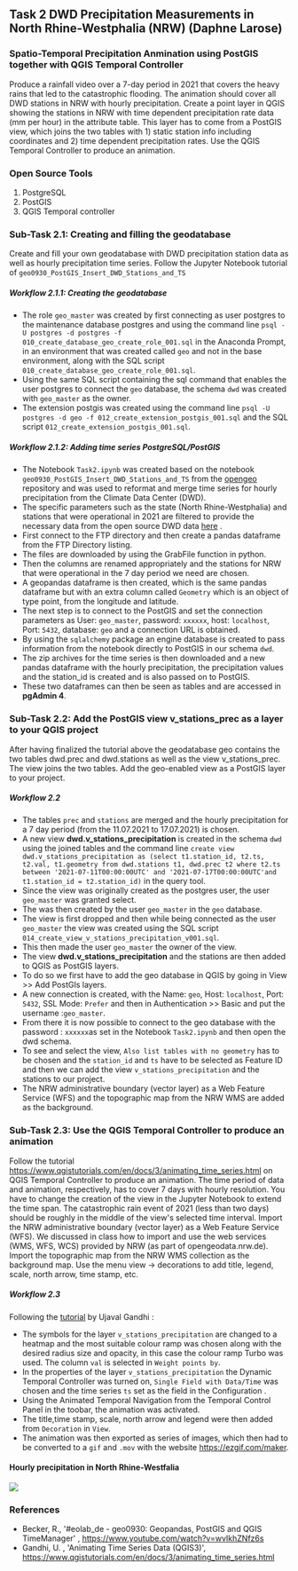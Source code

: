 ## Task 2 DWD Precipitation Measurements in North Rhine-Westphalia (NRW) (Daphne Larose)
### Spatio-Temporal Precipitation Anmination using PostGIS together with QGIS Temporal Controller

Produce a rainfall video over a 7-day period in 2021 that covers the heavy rains that led to the catastrophic flooding. The animation should cover all DWD stations in NRW with hourly precipitation. Create a point layer in QGIS showing the stations in NRW with time dependent precipitation rate data (mm per hour) in the attribute table. This layer has to come from a PostGIS view, which joins the two tables with 1) static station info including coordinates and 2) time dependent precipitation rates. Use the QGIS Temporal Controller to produce an animation.

### Open Source Tools
1. PostgreSQL
2. PostGIS
3. QGIS Temporal controller 

### Sub-Task 2.1: Creating and filling the geodatabase
Create and fill your own geodatabase with DWD precipitation station data as well as hourly precipitation time series. Follow the Jupyter Notebook tutorial of `geo0930_PostGIS_Insert_DWD_Stations_and_TS`

##### Workflow 2.1.1: Creating the geodatabase
- The role `geo_master` was created by first connecting as user postgres to the maintenance database postgres and using the command line `psql -U postgres -d postgres -f 010_create_database_geo_create_role_001.sql` in the Anaconda Prompt, in an environment that was created called `geo` and not in the base environment, along with the SQL script `010_create_database_geo_create_role_001.sql`. 
- Using the same SQL script containing the sql command that enables the user postgres to connect the `geo` database, the schema `dwd` was created with `geo_master` as the owner. 
- The extension postgis was created using the command line `psql -U postgres -d geo -f 012_create_extension_postgis_001.sql` and the SQL script `012_create_extension_postgis_001.sql`.

##### Workflow 2.1.2: Adding time series PostgreSQL/PostGIS

- The Notebook `Task2.ipynb` was created based on the notebook `geo0930_PostGIS_Insert_DWD_Stations_and_TS` from  the [opengeo](https://github.com/rolfbecker/opengeo) repository and was used to reformat and merge time series for hourly precipitation from the Climate Data Center (DWD). 
- The specific parameters such as the state (North Rhine-Westphalia) and stations that were operational in 2021 are filtered to provide the necessary data from the open source DWD data [here](https://opendata.dwd.de/climate_environment/CDC/) .
- First connect to the FTP directory and then create a pandas dataframe from the FTP Directory listing.
- The files are downloaded by using the GrabFile function in python.
- Then the columns are renamed appropriately and the stations for NRW that were operational in the 7 day period we need are chosen.
- A geopandas dataframe is then created, which is the same pandas dataframe but with an extra column called `Geometry` which is an object of type point, from the longitude and latitude.
- The next step is to connect to the PostGIS and set the connection parameters as User: `geo_master`, password: `xxxxxx`, host: `localhost`, Port: `5432`, database: `geo` and a connection URL is obtained.
- By using the `sqlalchemy` package an engine database is created to pass information from the notebook directly to PostGIS in our schema `dwd`. 
- The zip archives for the time series is then downloaded and a new pandas dataframe with the hourly precipitation, the precipitation values and the station_id is created and is also passed on to PostGIS.
- These two dataframes can then be seen as tables and are accessed in **pgAdmin 4**.


### Sub-Task 2.2: Add the PostGIS view v_stations_prec as a layer to your QGIS project
 After having finalized the tutorial above the geodatabase geo contains the two tables dwd.prec and dwd.stations as well as the view v_stations_prec. The view joins the two tables. Add the geo-enabled view as a PostGIS layer to your project.

##### Workflow 2.2
- The tables `prec` and `stations` are merged and the hourly precipitation for a 7 day period (from the 11.07.2021 to 17.07.2021) is chosen.
- A new view **dwd.v_stations_precipitation** is created in the schema `dwd` using the joined tables and the command line `create view dwd.v_stations_precipitation as (select t1.station_id, t2.ts, t2.val, t1.geometry from dwd.stations t1, dwd.prec t2 where t2.ts between '2021-07-11T00:00:00UTC' and '2021-07-17T00:00:00UTC'and t1.station_id = t2.station_id)` in the query tool.
- Since the view was originally created as the postgres user, the user `geo_master` was granted select. 
- The was then created by the user `geo_master` in the `geo` database.
- The view is first dropped and then while being connected as the user `geo_master` the view was created using the SQL script `014_create_view_v_stations_precipitation_v001.sql`.
- This then made the user `geo_master` the owner of the view.
- The view **dwd.v_stations_precipitation** and the stations are then added to QGIS as PostGIS layers.
- To do so we first have to add the geo database in QGIS by going in View >> Add PostGIs layers.
- A new connection is created, with the Name: `geo`, Host: `localhost`, Port: `5432`, SSL Mode: `Prefer` and then in Authentication >> Basic and put the username :`geo_master`. 
- From there it is now possible to connect to the geo database with the password : `xxxxxx`as set in the Notebook `Task2.ipynb` and then open the dwd schema.
- To see and select the view, `Also list tables with no geometry` has to be chosen and the `station_id` and `ts` have to be selected as Feature ID and then we can add the view `v_stations_precipitation` and the stations to our project.
- The NRW administrative boundary (vector layer) as a Web Feature Service (WFS) and the topographic map from the NRW WMS are added as the background.

### Sub-Task 2.3: Use the QGIS Temporal Controller to produce an animation
Follow the tutorial https://www.qgistutorials.com/en/docs/3/animating_time_series.html on QGIS Temporal Controller to produce an animation.
The time period of data and animation, respectively, has to cover 7 days with hourly resolution. You have to change the creation of the view in the Jupyter Notebook to extend the time span. The catastrophic rain event of 2021 (less than two days) should be roughly in the middle of the view's selected time interval.
Import the NRW administrative boundary (vector layer) as a Web Feature Service (WFS). We discussed in class how to import and use the web services (WMS, WFS, WCS) provided by NRW (as part of opengeodata.nrw.de). Import the topographic map from the NRW WMS collection as the background map.
Use the menu view -> decorations to add title, legend, scale, north arrow, time stamp, etc.

##### Workflow 2.3
Following the [tutorial](https://www.qgistutorials.com/en/docs/3/animating_time_series.html) by Ujaval Gandhi :
- The symbols for the layer `v_stations_precipitation` are changed to a heatmap and the most suitable colour ramp was chosen along with the desired radius size and opacity, in this case the colour ramp Turbo was used. The column `val` is selected in `Weight points by`.
- In the properties of the layer `v_stations_precipitation` the Dynamic Temporal Controller was turned on, `Single Field with Data/Time` was chosen and the time series `ts` set as the field in the Configuration . 
- Using the Animated Temporal Navigation from the Temporal Control Panel in the toobar, the animation was activated. 
- The title,time stamp, scale, north arrow and legend were then added from `Decoration` in `View`.
- The animation was then exported as series of images, which then had to be converted to a `gif` and `.mov` with the website https://ezgif.com/maker.


#### Hourly precipitation in North Rhine-Westfalia
![](https://media.giphy.com/media/1Gv0dSSVslVMu9ChXD/giphy.gif)

### References
- Becker, R., '#eolab_de - geo0930: Geopandas, PostGIS and QGIS TimeManager' , https://www.youtube.com/watch?v=wvIkhZNfz6s
- Gandhi, U. , 'Animating Time Series Data (QGIS3)', https://www.qgistutorials.com/en/docs/3/animating_time_series.html


